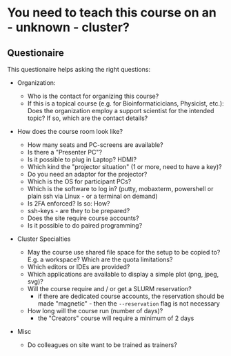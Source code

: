 # You need to teach this course on an - unknown - cluster?

## Questionaire

This questionaire helps asking the right questions:

- Organization:
    - Who is the contact for organizing this course? 
    - If this is a topical course (e.g. for Bioinformaticicians, Physicist, etc.): Does the organization employ a support scientist for the intended topic? If so, which are the contact details?

- How does the course room look like?
    - How many seats and PC-screens are available?
    - Is there a "Presenter PC"?
    - Is it possible to plug in Laptop? HDMI?
    - Which kind the "projector situation" (1 or more, need to have a key)?
    - Do you need an adaptor for the projector?
    - Which is the OS for participant PCs?
    - Which is the software to log in? (putty, mobaxterm, powershell or plain ssh via Linux - or a terminal on demand)
    - Is 2FA enforced? Is so: How?
    - ssh-keys - are they to be prepared?
    - Does the site require course accounts?
    - Is it possible to do paired programming?

- Cluster Specialties
    - May the course use shared file space for the setup to be copied to? E.g. a workspace? Which are the quota limitations?
    - Which editors or IDEs are provided?
    - Which applications are available to display a simple plot (png, jpeg, svg)?
    - Will the course require and / or get a SLURM reservation?
      - if there are dedicated course accounts, the reservation should be made "magnetic" - then the `--reservation` flag is not necessary
    - How long will the course run (number of days)?
      - the "Creators" course will require a minimum of 2 days

- Misc
    - Do colleagues on site want to be trained as trainers?

